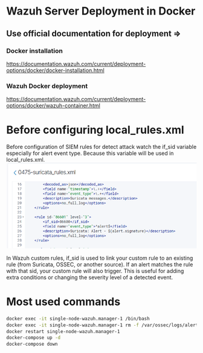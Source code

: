 # Wazuh Server Deployment in Docker 
## Use official documentation for deployment => ##
### Docker installation 
https://documentation.wazuh.com/current/deployment-options/docker/docker-installation.html
### Wazuh Docker deployment ###
https://documentation.wazuh.com/current/deployment-options/docker/wazuh-container.html
# Before configuring local_rules.xml
Before configuration of SIEM rules for detect attack watch the if_sid variable especially for alert event type. Because this variable will be used in local_rules.xml.
![if_sid](/images/if_sid.png)

In Wazuh custom rules, if_sid is used to link your custom rule to an existing rule (from Suricata, OSSEC, or another source). If an alert matches the rule with that sid, your custom rule will also trigger.
This is useful for adding extra conditions or changing the severity level of a detected event.
# Most used commands
```bash
docker exec -it single-node-wazuh.manager-1 /bin/bash
docker exec -it single-node-wazuh.manager-1 rm -f /var/ossec/logs/alerts/alerts.json
docker restart single-node-wazuh.manager-1
docker-compose up -d
docker-compose down
```
